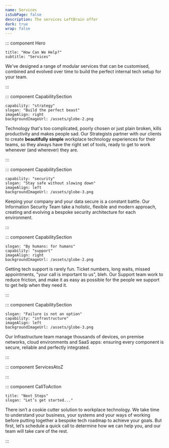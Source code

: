 ```yaml
---
name: Services
isSubPage: false
description: The services LeftBrain offer
dark: true
wrap: false
---
```

::: component Hero
~~~
title: "How Can We Help?"
subtitle: "Services"
~~~

We've designed a range of modular services that can be customised, combined and evolved over time to build the perfect internal tech setup for your team.

:::

::: component CapabilitySection
~~~
capability: "strategy"
slogan: "Build the perfect beast"
imageAlign: right
backgroundImageUrl: /assets/globe-2.png
~~~

Technology that's too complicated, poorly chosen or just plain broken, kills productivity and makes people sad. Our Strategists partner with our clients to create **beautifully simple** workplace technology experiences for their teams, so they always have the right set of tools, ready to get to work whenever (and wherever) they are.

:::

::: component CapabilitySection
~~~
capability: "security"
slogan: "Stay safe without slowing down"
imageAlign: left
backgroundImageUrl: /assets/globe-3.png
~~~

Keeping your company and your data secure is a constant battle. Our Information Security Team take a holistic, flexible and modern approach, creating and evolving a bespoke security architecture for each environment.

:::


::: component CapabilitySection
~~~
slogan: "By humans: for humans"
capability: "support"
imageAlign: right
backgroundImageUrl: /assets/globe-2.png
~~~

Getting tech support is rarely fun. Ticket numbers, long waits, missed appointments, "your call is important to us", bleh. Our Support team work to reduce friction, and make it as easy as possible for the people we support to get help when they need it.

:::


::: component CapabilitySection
~~~
slogan: "Failure is not an option"
capability: "infrastructure"
imageAlign: left
backgroundImageUrl: /assets/globe-3.png
~~~

Our Infrastructure team manage thousands of devices, on premise networks, cloud environments and SaaS apps: ensuring every component is secure, reliable and perfectly integrated.

:::

::: component ServicesAtoZ

:::

::: component CallToAction
~~~
title: "Next Steps"
slogan: "Let’s get started..."
~~~

There isn’t a cookie cutter solution to workplace technology. We take time to understand your business, your systems and your ways of working before putting together a bespoke tech roadmap to achieve your goals. But first, let’s schedule a quick call to determine how we can help you, and our team will take care of the rest.

:::
